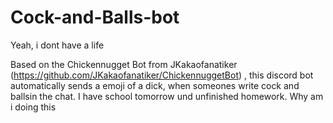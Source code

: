 # Cock-and-Balls-bot
Yeah, i dont have a life


Based on the Chickennugget Bot from JKakaofanatiker (https://github.com/JKakaofanatiker/ChickennuggetBot) , this discord bot automatically sends a emoji of a dick, when someones write cock and ballsin the chat. I have school tomorrow und unfinished homework. Why am i doing this
